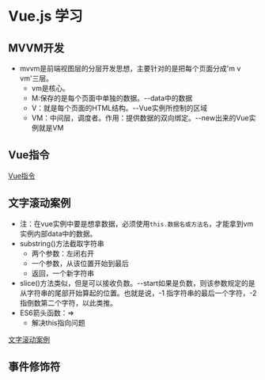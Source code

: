 # Vue.js 学习
## MVVM开发
- mvvm是前端视图层的分层开发思想，主要针对的是把每个页面分成'm v vm'三层。
    + vm是核心。
    + M:保存的是每个页面中单独的数据。--data中的数据
    + V：就是每个页面的HTML结构。--Vue实例所控制的区域
    + VM：中间层，调度者。作用：提供数据的双向绑定。--new出来的Vue实例就是VM

## Vue指令
[Vue指令](./docs/Vue指令.md)
## 文字滚动案例
- 注：在vue实例中要是想拿数据，必须使用`this.数据名或方法名`，才能拿到vm实例内部data中的数据。
- substring()方法截取字符串
    + 两个参数：左闭右开
    + 一个参数，从该位置开始到最后
    + 返回，一个新字符串
- slice()方法类似，但是可以接收负数。--start如果是负数，则该参数规定的是从字符串的尾部开始算起的位置。也就是说，-1 指字符串的最后一个字符，-2 指倒数第二个字符，以此类推。
- ES6箭头函数：=>
    + 解决this指向问题  

[文字滚动案例](./code/文字滚动.html)
## 事件修饰符